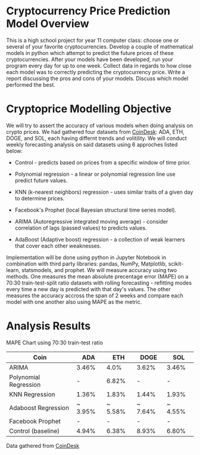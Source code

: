 # Cryptocurrency Price Prediction Model Overview
This is a high school project for year 11 computer class:
choose one or several of your favorite cryptocurrencies.  Develop a couple of mathematical models in python which attempt to predict the future prices of these cryptocurrencies.  After your models have been developed, run your program every day for up to one week.  Collect data in regards to how close each model was to correctly predicting the cryptocurrency price.  Write a report discussing the pros and cons of your models.  Discuss which model performed the best.

# Cryptoprice Modelling Objective

We will try to assert the accuracy of various models when doing analysis on crypto prices. We had gathered four datasets from <a href = "https://www.coindesk.com">CoinDesk</a>: ADA, ETH, DOGE, and SOL, each having differnt trends and volitility. We will conduct weekly forecasting analysis on said datasets using 6 approches listed below:

- Control - predicts based on prices from a specific window of time prior.

- Polynomial regression - a linear or polynomial regression line use predict future values.

- KNN (k-nearest neighbors) regression - uses similar traits of a given day to determine prices.

- Facebook's Prophet (local Bayesian structural time series model).

- ARIMA (Autoregressive integrated moving average) - consider correlation of lags (passed values) to predicts values.

- AdaBoost (Adaptive boost) regression - a collection of weak learners that cover each other weaknesses.


Implementation will be done using python in Jupyter Notebook in combination with third party libraries: pandas, NumPy, Matplotlib, scikit-learn, statsmodels, and prophet.
We will measure accuracy using two methods. One measures the mean absolute precentage error (MAPE) on a 70:30 train-test-split ratio datasets with rolling forecasting - refitting modes every time a new day is predicted with that day's values. The other measures the accuracy accross the span of 2 weeks and compare each model with one another also using MAPE as the metric.

# Analysis Results

MAPE Chart using 70:30 train-test ratio

| Coin                  | ADA                   | ETH                   | DOGE                  | SOL                   |
|-----------------------|-----------------------|-----------------------|-----------------------|-----------------------|
| ARIMA                 | 3.46%                 | 4.0%                  | 3.62%                 | 3.46%                 |
| Polynomial Regression | -                     | 6.82%                 | -                     | -                     |
| KNN Regression        | 1.36%                 | 1.83%                 | 1.44%                 | 1.93%                 |
| Adaboost Regression   | ~ 3.95%               | ~ 5.58%               | ~ 7.64%               | ~ 4.55%               |
| Facebook Prophet      | -                     | -                     | -                     | -                     |
| Control (baseline)    | 4.94%                 | 6.38%                 | 8.93%                 | 6.80%                 |

Data gathered from <a href = "https://www.coindesk.com/">CoinDesk</a>